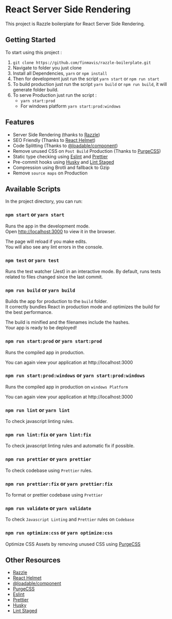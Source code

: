 # React Server Side Rendering

This project is Razzle boilerplate for React Server Side Rendering.

## Getting Started

To start using this project :

1. `git clone https://github.com/finmavis/razzle-boilerplate.git`
2. Navigate to folder you just clone
3. Install all Dependencies, `yarn` or `npm install`
4. Then for development just run the script `yarn start` or `npm run start`
5. To build production just run the script `yarn build` or `npm run build`, it will generate folder build.
6. To serve Production just run the script :
   - `yarn start:prod`
   - For windows platform `yarn start:prod:windows`

## Features

- Server Side Rendering (thanks to [Razzle](https://github.com/jaredpalmer/razzle))
- SEO Friendly (Thanks to [React Helmet](https://github.com/nfl/react-helmet))
- Code Splitting (Thanks to [@loadable/component](https://github.com/smooth-code/loadable-components))
- Remove unused CSS on `Post Build` Production (Thanks to [PurgeCSS](https://www.purgecss.com/))
- Static type checking using [Eslint](https://www.npmjs.com/package/eslint-config-react-app) and [Prettier](https://prettier.io/)
- Pre-commit hooks using [Husky](https://github.com/typicode/husky) and [Lint Staged](https://github.com/okonet/lint-staged)
- Compression using Brotli and fallback to Gzip
- Remove `source maps` on Production

## Available Scripts

In the project directory, you can run:

### `npm start` or `yarn start`

Runs the app in the development mode.<br>
Open [http://localhost:3000](http://localhost:3000) to view it in the browser.

The page will reload if you make edits.<br>
You will also see any lint errors in the console.

### `npm test` or `yarn test`

Runs the test watcher (Jest) in an interactive mode. By default, runs tests related to files changed since the last commit.

### `npm run build` or `yarn build`

Builds the app for production to the `build` folder.<br>
It correctly bundles React in production mode and optimizes the build for the best performance.

The build is minified and the filenames include the hashes.<br>
Your app is ready to be deployed!

### `npm run start:prod` or `yarn start:prod`

Runs the compiled app in production.

You can again view your application at http://localhost:3000

### `npm run start:prod:windows` or `yarn start:prod:windows`

Runs the compiled app in production on `windows Platform`

You can again view your application at http://localhost:3000

### `npm run lint` or `yarn lint`

To check javascript linting rules.

### `npm run lint:fix` or `yarn lint:fix`

To check javascript linting rules and automatic fix if possible.

### `npm run prettier` or `yarn prettier`

To check codebase using `Prettier` rules.

### `npm run prettier:fix` or `yarn prettier:fix`

To format or prettier codebase using `Prettier`

### `npm run validate` or `yarn validate`

To check `Javascript Linting` and `Prettier` rules on `Codebase`

### `npm run optimize:css` or `yarn optimize:css`

Optimize CSS Assets by removing unused CSS using [PurgeCSS](https://www.purgecss.com/)

## Other Resources

- [Razzle](https://github.com/jaredpalmer/razzle)
- [React Helmet](https://github.com/nfl/react-helmet)
- [@loadable/component](https://github.com/smooth-code/loadable-components)
- [PurgeCSS](https://www.purgecss.com/)
- [Eslint](https://www.npmjs.com/package/eslint-config-react-app)
- [Prettier](https://prettier.io/)
- [Husky](https://github.com/typicode/husky)
- [Lint Staged](https://github.com/okonet/lint-staged)
